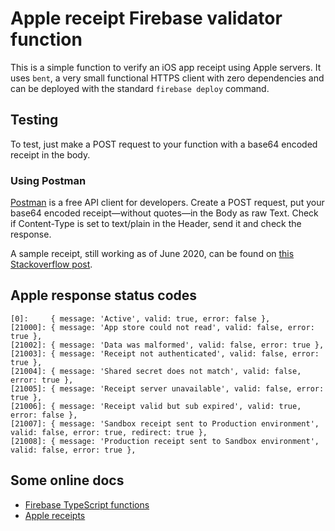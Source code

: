 # Apple receipt Firebase validator function 
This is a simple function to verify an iOS app receipt using Apple servers. 
It uses `bent`, a very small functional HTTPS client with zero dependencies and 
can be deployed with the standard `firebase deploy` command.

## Testing
To test, just make a POST request to your function with a base64 
encoded receipt in the body.

### Using Postman
[Postman](https://www.postman.com) is a free API client for developers. Create a POST 
request, put your base64 encoded receipt—without quotes—in the Body as raw Text.
Check if Content-Type is set to text/plain in the Header, send it and check the response.

A sample receipt, still working as of June 2020, can be found on 
[this Stackoverflow post](https://stackoverflow.com/questions/33843281/apple-receipt-data-sample).

## Apple response status codes
	[0]:     { message: 'Active', valid: true, error: false },
	[21000]: { message: 'App store could not read', valid: false, error: true },
	[21002]: { message: 'Data was malformed', valid: false, error: true },
	[21003]: { message: 'Receipt not authenticated', valid: false, error: true },
	[21004]: { message: 'Shared secret does not match', valid: false, error: true },
	[21005]: { message: 'Receipt server unavailable', valid: false, error: true },
	[21006]: { message: 'Receipt valid but sub expired', valid: true, error: false },
	[21007]: { message: 'Sandbox receipt sent to Production environment', valid: false, error: true, redirect: true },
	[21008]: { message: 'Production receipt sent to Sandbox environment', valid: false, error: true },

## Some online docs
* [Firebase TypeScript functions](https://firebase.google.com/docs/functions/typescript)
* [Apple receipts](https://developer.apple.com/documentation/appstorereceipts/verifyreceipt)
